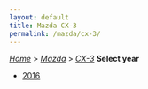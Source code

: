 ```yaml
---
layout: default
title: Mazda CX-3
permalink: /mazda/cx-3/
---
```

[*Home*](/) > [*Mazda*](/mazda/) > [*CX-3*](/mazda/cx-3/)
**Select year**
- [2016](/mazda/cx-3/2016/)
